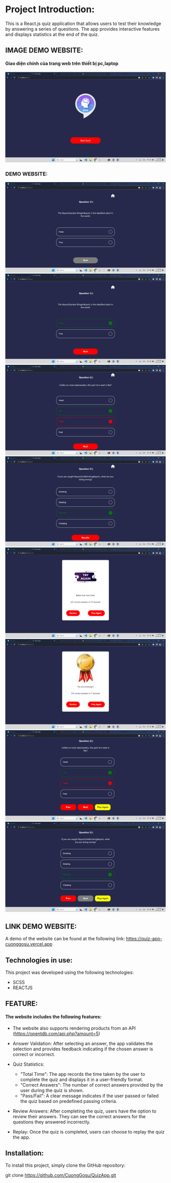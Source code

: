 # Project Introduction:

This is a React.js quiz application that allows users to test their knowledge by answering a series of questions. The app provides interactive features and displays statistics at the end of the quiz.

## IMAGE DEMO WEBSITE:

#### Giao diện chính của trang web trên thiết bị pc,laptop

![Giao diện chính của trang web trên thiết bị pc,laptop](./src/imgs/trangchu.png)

### DEMO WEBSITE:

![Giao diện của trang web](./src/imgs/demo1.png)
![Giao diện của trang web](./src/imgs/demo-true-answer.png)
![Giao diện của trang web](./src/imgs/demo-false-answer.png)
![Giao diện của trang web](./src/imgs/demo2.png)
![Giao diện của trang web](./src/imgs/demo-result-bad.png)
![Giao diện của trang web](./src/imgs/demo-result-good.png)
![Giao diện của trang web](./src/imgs/demo-review.png)
![Giao diện của trang web](./src/imgs/demo-review-2.png)

## LINK DEMO WEBSITE:

A demo of the website can be found at the following link: https://quiz-app-cuonggosu.vercel.app

## Technologies in use:

This project was developed using the following technologies:

- SCSS
- REACTJS

## FEATURE:

#### The website includes the following features:

- The website also supports rendering products from an API (https://opentdb.com/api.php?amount=5)
- Answer Validation: After selecting an answer, the app validates the selection and provides feedback indicating if the chosen answer is correct or incorrect.
- Quiz Statistics:

  + "Total Time": The app records the time taken by the user to complete the quiz and displays it in a user-friendly format.
  + "Correct Answers": The number of correct answers provided by the user during the quiz is shown.
  + "Pass/Fail": A clear message indicates if the user passed or failed the quiz based on predefined passing criteria.

- Review Answers: After completing the quiz, users have the option to review their answers. They can see the correct answers for the questions they answered incorrectly.
- Replay: Once the quiz is completed, users can choose to replay the quiz the app.

## Installation:

To install this project, simply clone the GitHub repository:

git clone https://github.com/CuongGosu/QuizApp.git
